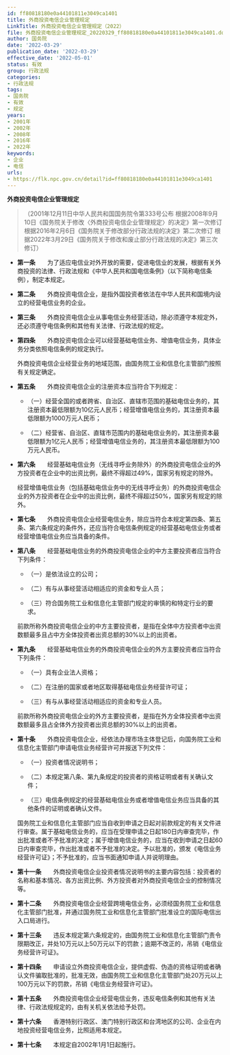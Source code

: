 ```yaml
---
id: ff80818180e0a44101811e3049ca1401
title: 外商投资电信企业管理规定
LinkTitle: 外商投资电信企业管理规定（2022）
file: 外商投资电信企业管理规定_20220329_ff80818180e0a44101811e3049ca1401.docx
author: 国务院
date: '2022-03-29'
publication_date: '2022-03-29'
effective_date: '2022-05-01'
status: 有效
group: 行政法规
categories:
- 行政法规
tags:
- 国务院
- 有效
- 规定
years:
- 2001年
- 2002年
- 2008年
- 2016年
- 2022年
keywords:
- 企业
- 电信
urls:
- https://flk.npc.gov.cn/detail?id=ff80818180e0a44101811e3049ca1401
---
```


**外商投资电信企业管理规定**

> （2001年12月11日中华人民共和国国务院令第333号公布 根据2008年9月10日《国务院关于修改〈外商投资电信企业管理规定〉的决定》第一次修订 根据2016年2月6日《国务院关于修改部分行政法规的决定》第二次修订 根据2022年3月29日《国务院关于修改和废止部分行政法规的决定》第三次修订）

- **第一条**　　为了适应电信业对外开放的需要，促进电信业的发展，根据有关外商投资的法律、行政法规和《中华人民共和国电信条例》（以下简称电信条例），制定本规定。

- **第二条**　　外商投资电信企业，是指外国投资者依法在中华人民共和国境内设立的经营电信业务的企业。

- **第三条**　　外商投资电信企业从事电信业务经营活动，除必须遵守本规定外，还必须遵守电信条例和其他有关法律、行政法规的规定。

- **第四条**　　外商投资电信企业可以经营基础电信业务、增值电信业务，具体业务分类依照电信条例的规定执行。

  外商投资电信企业经营业务的地域范围，由国务院工业和信息化主管部门按照有关规定确定。

- **第五条**　　外商投资电信企业的注册资本应当符合下列规定：

  - （一）经营全国的或者跨省、自治区、直辖市范围的基础电信业务的，其注册资本最低限额为10亿元人民币；经营增值电信业务的，其注册资本最低限额为1000万元人民币；

  - （二）经营省、自治区、直辖市范围内的基础电信业务的，其注册资本最低限额为1亿元人民币；经营增值电信业务的，其注册资本最低限额为100万元人民币。

- **第六条**　　经营基础电信业务（无线寻呼业务除外）的外商投资电信企业的外方投资者在企业中的出资比例，最终不得超过49%，国家另有规定的除外。

  经营增值电信业务（包括基础电信业务中的无线寻呼业务）的外商投资电信企业的外方投资者在企业中的出资比例，最终不得超过50%，国家另有规定的除外。

- **第七条**　　外商投资电信企业经营电信业务，除应当符合本规定第四条、第五条、第六条规定的条件外，还应当符合电信条例规定的经营基础电信业务或者经营增值电信业务应当具备的条件。

- **第八条**　　经营基础电信业务的外商投资电信企业的中方主要投资者应当符合下列条件：

  - （一）是依法设立的公司；

  - （二）有与从事经营活动相适应的资金和专业人员；

  - （三）符合国务院工业和信息化主管部门规定的审慎的和特定行业的要求。

  前款所称外商投资电信企业的中方主要投资者，是指在全体中方投资者中出资数额最多且占中方全体投资者出资总额的30%以上的出资者。

- **第九条**　　经营基础电信业务的外商投资电信企业的外方主要投资者应当符合下列条件：

  - （一）具有企业法人资格；

  - （二）在注册的国家或者地区取得基础电信业务经营许可证；

  - （三）有与从事经营活动相适应的资金和专业人员。

  前款所称外商投资电信企业的外方主要投资者，是指在外方全体投资者中出资数额最多且占全体外方投资者出资总额的30%以上的出资者。

- **第十条**　　外商投资电信企业，经依法办理市场主体登记后，向国务院工业和信息化主管部门申请电信业务经营许可并报送下列文件：

  - （一）投资者情况说明书；

  - （二）本规定第八条、第九条规定的投资者的资格证明或者有关确认文件；

  - （三）电信条例规定的经营基础电信业务或者增值电信业务应当具备的其他条件的证明或者确认文件。

  国务院工业和信息化主管部门应当自收到申请之日起对前款规定的有关文件进行审查。属于基础电信业务的，应当在受理申请之日起180日内审查完毕，作出批准或者不予批准的决定；属于增值电信业务的，应当在收到申请之日起60日内审查完毕，作出批准或者不予批准的决定。予以批准的，颁发《电信业务经营许可证》；不予批准的，应当书面通知申请人并说明理由。

- **第十一条**　　外商投资电信企业投资者情况说明书的主要内容包括：投资者的名称和基本情况、各方出资比例、外方投资者对外商投资电信企业的控制情况等。

- **第十二条**　　外商投资电信企业经营跨境电信业务，必须经国务院工业和信息化主管部门批准，并通过国务院工业和信息化主管部门批准设立的国际电信出入口局进行。

- **第十三条**　　违反本规定第六条规定的，由国务院工业和信息化主管部门责令限期改正，并处10万元以上50万元以下的罚款；逾期不改正的，吊销《电信业务经营许可证》。

- **第十四条**　　申请设立外商投资电信企业，提供虚假、伪造的资格证明或者确认文件骗取批准的，批准无效，由国务院工业和信息化主管部门处20万元以上100万元以下的罚款，吊销《电信业务经营许可证》。

- **第十五条**　　外商投资电信企业经营电信业务，违反电信条例和其他有关法律、行政法规规定的，由有关机关依法给予处罚。

- **第十六条**　　香港特别行政区、澳门特别行政区和台湾地区的公司、企业在内地投资经营电信业务，比照适用本规定。

- **第十七条**　　本规定自2002年1月1日起施行。
